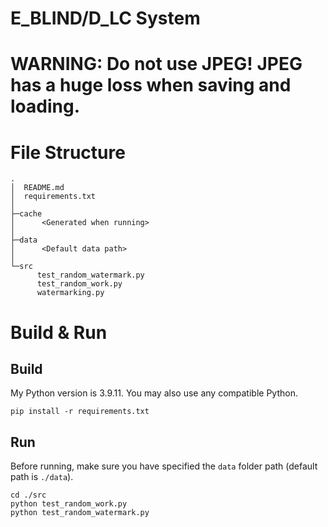# E_BLIND/D_LC System
# WARNING: Do not use JPEG! JPEG has a huge loss when saving and loading.
# File Structure
```
.
│  README.md
│  requirements.txt
│
├─cache
│      <Generated when running>
│
├─data
│      <Default data path>
│
└─src
      test_random_watermark.py
      test_random_work.py
      watermarking.py

```
# Build & Run
## Build
My Python version is 3.9.11. You may also use any compatible Python.
```commandline
pip install -r requirements.txt
```
## Run
Before running, make sure you have specified the `data` folder path (default path is `./data`).
```commandline
cd ./src
python test_random_work.py
python test_random_watermark.py
```